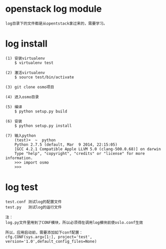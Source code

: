 # openstack log module

    log目录下的文件都是从opentstack拿过来的，需要学习。


# log install

    (1) 安装virtualenv
        $ virtualenv test

    (2) 激活virtualenv
        $ source test/bin/activate

    (3) git clone osmo项目

    (4) 进入osmo目录

    (5) 编译
        $ python setup.py build

    (6) 安装
        $ python setup.py install

    (7) 输入python
        (test)➜  ~  python
        Python 2.7.5 (default, Mar  9 2014, 22:15:05)
        [GCC 4.2.1 Compatible Apple LLVM 5.0 (clang-500.0.68)] on darwin
        Type "help", "copyright", "credits" or "license" for more information.
        >>> import osmo
        >>>


# log test

    test.conf 测试log的配置文件
    test.py   测试log的运行文件

    注：
    log.py文件里用到了CONF模块，所以必须得在调用log模块前使oslo.conf生效

    所以，应用启动前，需要添加如下conf配置：
    cfg.CONF(sys.argv[1:], project='test', version='1.0',default_config_files=None)
